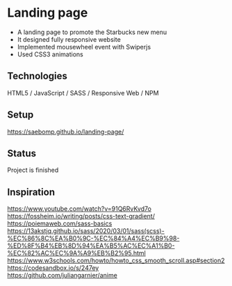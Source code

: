 # Landing page
- A landing page to promote the Starbucks new menu
- It designed fully responsive website
- Implemented mousewheel event with Swiperjs
- Used CSS3 animations
## Technologies
HTML5 / JavaScript / SASS / Responsive Web / NPM
## Setup
https://saebomp.github.io/landing-page/
## Status
Project is finished
## Inspiration
https://www.youtube.com/watch?v=91Q6RvKvd7o <br />
https://fossheim.io/writing/posts/css-text-gradient/<br />
https://poiemaweb.com/sass-basics <br />
https://13akstjq.github.io/sass/2020/03/01/sass(scss)-%EC%86%8C%EA%B0%9C-%EC%84%A4%EC%B9%98-%ED%8F%B4%EB%8D%94%EA%B5%AC%EC%A1%B0-%EC%82%AC%EC%9A%A9%EB%B2%95.html <br />
https://www.w3schools.com/howto/howto_css_smooth_scroll.asp#section2 <br />
https://codesandbox.io/s/247ey<br />
https://github.com/juliangarnier/anime
